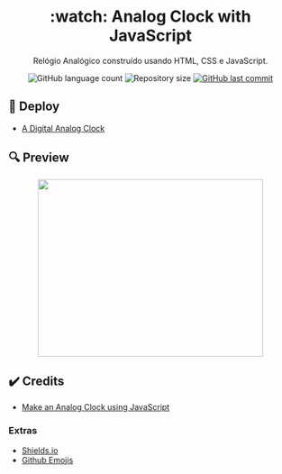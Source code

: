 <h1 align="center">:watch: Analog Clock with JavaScript</h1>
<p align="center">Relógio Analógico construído usando HTML, CSS e JavaScript.</p>

<p align="center">
  <img alt="GitHub language count" src="https://img.shields.io/github/languages/count/JohnEmerson1406/Analog_Clock_JavaScript">

  <img alt="Repository size" src="https://img.shields.io/github/repo-size/JohnEmerson1406/Analog_Clock_JavaScript">
  
  <a href="https://github.com/JohnEmerson1406/Analog_Clock_JavaScript/commits/master">
    <img alt="GitHub last commit" src="https://img.shields.io/github/last-commit/JohnEmerson1406/Analog_Clock_JavaScript">
  </a>
</p>


## :rocket: Deploy
- [A Digital Analog Clock](https://johnemerson1406.github.io/Analog_Clock_JavaScript/)


## :mag: Preview

<p align="center">
  <img width="400" height="315" src="https://user-images.githubusercontent.com/43749971/76151166-ac454780-6090-11ea-9d6e-83b33ecc6f7d.png">
</p>


## :heavy_check_mark: Credits

- [Make an Analog Clock using JavaScript](https://medium.com/@abhi95.saxena/make-an-analog-clock-using-javascript-7c07580ea91b)


### Extras
- [Shields.io](https://shields.io/)
- [Github Emojis](https://gist.github.com/rxaviers/7360908)

